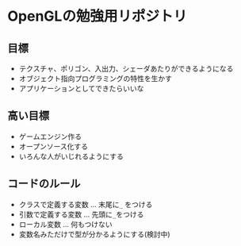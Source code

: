 # OpenGLの勉強用リポジトリ
## 目標
- テクスチャ、ポリゴン、入出力、シェーダあたりができるようになる
- オブジェクト指向プログラミングの特性を生かす
- アプリケーションとしてできたらいいな

## 高い目標
- ゲームエンジン作る
- オープンソース化する
- いろんな人がいじれるようにする

## コードのルール
- クラスで定義する変数 ... 末尾に`_` をつける
- 引数で定義する変数 ... 先頭に`_`をつける
- ローカル変数 ... 何もつけない
- 変数名みただけで型が分かるようにする(検討中)
